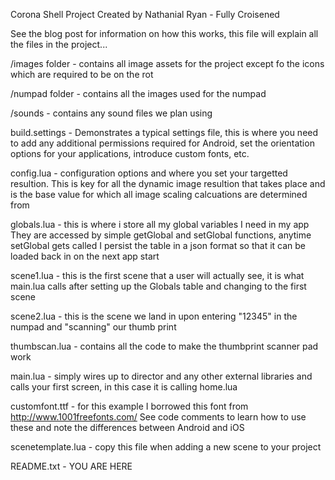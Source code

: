 Corona Shell Project
Created by Nathanial Ryan - Fully Croisened


See the blog post for information on how this works, this file will explain all the files in the project...


/images folder - contains all image assets for the project except fo the icons which are required
                 to be on the rot

/numpad folder - contains all the images used for the numpad                 

/sounds - contains any sound files we plan using
         
build.settings - Demonstrates a typical settings file, this is where you need to 
                 add any additional permissions required for Android, set the 
                 orientation options for your applications, introduce custom fonts, etc.
                 
config.lua - configuration options and where you set your targetted resultion.
             This is key for all the dynamic image resultion that takes place and
             is the base value for which all image scaling calcuations are determined from
             

globals.lua - this is where i store all my global variables I need in my app
              They are accessed by simple getGlobal and setGlobal functions, anytime setGlobal gets called I persist the table in a json format so that it can be loaded back in on the next app start
              
scene1.lua - this is the first scene that a user will actually see, it is what
           main.lua calls after setting up the Globals table and changing to the first scene
           

scene2.lua - this is the scene we land in upon entering "12345" in the numpad and "scanning" 
             our thumb print

thumbscan.lua - contains all the code to make the thumbprint scanner pad work

                     
main.lua - simply wires up to director and any other external libraries and calls
           your first screen, in this case it is calling home.lua
           
customfont.ttf - for this example I borrowed this font from http://www.1001freefonts.com/  See code
                comments to learn how to use these and note the differences between Android and iOS

scenetemplate.lua - copy this file when adding a new scene to your project
                        
README.txt - YOU ARE HERE
             